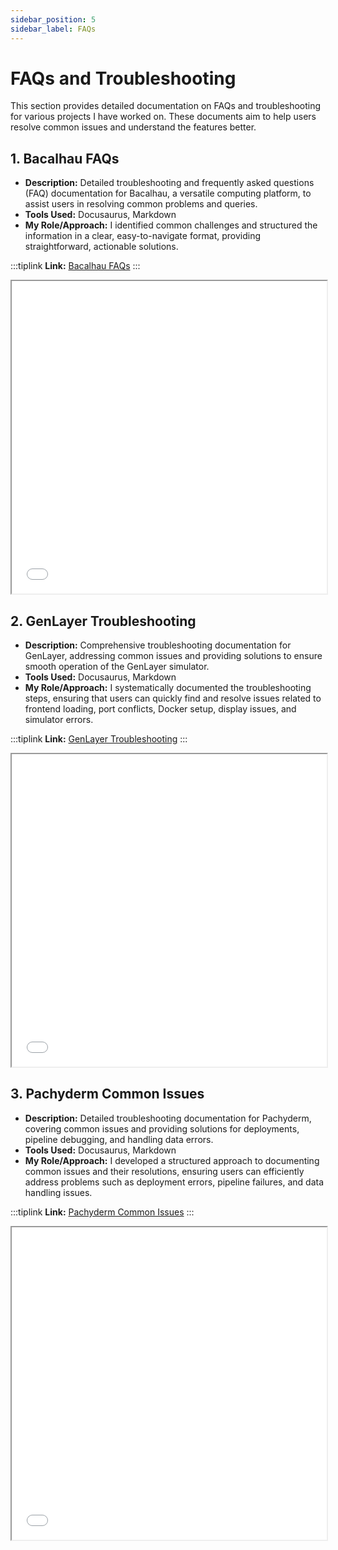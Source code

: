 ```yaml
---
sidebar_position: 5
sidebar_label: FAQs
---
```


# FAQs and Troubleshooting
This section provides detailed documentation on FAQs and troubleshooting for various projects I have worked on. These documents aim to help users resolve common issues and understand the features better.

## 1. Bacalhau FAQs

- **Description:** Detailed troubleshooting and frequently asked questions (FAQ) documentation for Bacalhau, a versatile computing platform, to assist users in resolving common problems and queries.
- **Tools Used:** Docusaurus, Markdown
- **My Role/Approach:** I identified common challenges and structured the information in a clear, easy-to-navigate format, providing straightforward, actionable solutions.

:::tiplink
**Link:** [Bacalhau FAQs](https://docs.bacalhau.org/troubleshooting/debugging)
:::

<iframe width="100%" height="500" src="/img/pdf/faq.pdf"></iframe>

## 2. GenLayer Troubleshooting

- **Description:** Comprehensive troubleshooting documentation for GenLayer, addressing common issues and providing solutions to ensure smooth operation of the GenLayer simulator.
- **Tools Used:** Docusaurus, Markdown
- **My Role/Approach:** I systematically documented the troubleshooting steps, ensuring that users can quickly find and resolve issues related to frontend loading, port conflicts, Docker setup, display issues, and simulator errors.

:::tiplink
**Link:** [GenLayer Troubleshooting](https://docs.genlayer.com/simulator/troubleshooting)
:::

<iframe width="100%" height="500" src="/img/pdf/Troubleshooting _ Detailed GenLayer Documentation.pdf"></iframe>

## 3. Pachyderm Common Issues

- **Description:** Detailed troubleshooting documentation for Pachyderm, covering common issues and providing solutions for deployments, pipeline debugging, and handling data errors.
- **Tools Used:** Docusaurus, Markdown
- **My Role/Approach:** I developed a structured approach to documenting common issues and their resolutions, ensuring users can efficiently address problems such as deployment errors, pipeline failures, and data handling issues.

:::tiplink
**Link:** [Pachyderm Common Issues](https://docs.pachyderm.com)
:::

<iframe width="100%" height="500" src="/img/pdf/Common Issues _ Pachyderm Docs.pdf"></iframe>
